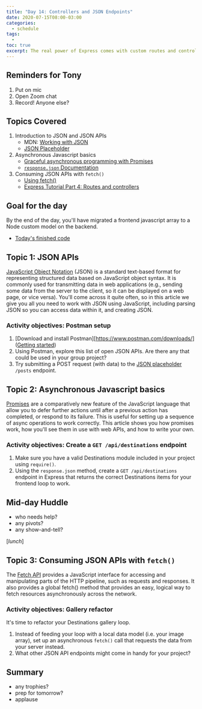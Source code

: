```yaml
---
title: "Day 14: Controllers and JSON Endpoints"
date: 2020-07-15T08:00-03:00
categories:
  - schedule
tags:
  - 
toc: true
excerpt: The real power of Express comes with custom routes and controllers. In industry, we call these API Endpoints.
---
```

## Reminders for Tony
1. Put on mic
2. Open Zoom chat
3. Record! Anyone else?

## Topics Covered
1. Introduction to JSON and JSON APIs
    - MDN: [Working with JSON](https://developer.mozilla.org/en-US/docs/Learn/JavaScript/Objects/JSON)
    - [JSON Placeholder](https://jsonplaceholder.typicode.com/)
2. Asynchronous Javascript basics
    - [Graceful asynchronous programming with Promises](https://developer.mozilla.org/en-US/docs/Learn/JavaScript/Asynchronous/Promises)
    - [`response.json` Documentation](https://expressjs.com/en/api.html#res.json)
3. Consuming JSON APIs with `fetch()`
    - [Using fetch()](https://css-tricks.com/using-fetch/)
    - [Express Tutorial Part 4: Routes and controllers](https://developer.mozilla.org/en-US/docs/Learn/Server-side/Express_Nodejs/routes)

## Goal for the day
By the end of the day, you'll have migrated a frontend javascript array to a Node custom model on the backend.

- [Today's finished code](https://github.com/cprg210/sample-code/tree/master/backend/4-animals-json-fetch)

## Topic 1: JSON APIs
[JavaScript Object Notation](https://developer.mozilla.org/en-US/docs/Glossary/JSON) (JSON) is a standard text-based format for representing structured data based on JavaScript object syntax. It is commonly used for transmitting data in web applications (e.g., sending some data from the server to the client, so it can be displayed on a web page, or vice versa). You'll come across it quite often, so in this article we give you all you need to work with JSON using JavaScript, including parsing JSON so you can access data within it, and creating JSON.

### Activity objectives: Postman setup
1. [Download and install Postman][https://www.postman.com/downloads/] ([Getting started](https://learning.postman.com/docs/getting-started/introduction/))
2. Using Postman, explore this list of open JSON APIs. Are there any that could be used in your group project?
3. Try submitting a POST request (with data) to the [JSON placeholder](https://jsonplaceholder.typicode.com/) `/posts` endpoint.

## Topic 2: Asynchronous Javascript basics
[Promises](https://developer.mozilla.org/en-US/docs/Web/JavaScript/Reference/Global_Objects/Promise) are a comparatively new feature of the JavaScript language that allow you to defer further actions until after a previous action has completed, or respond to its failure. This is useful for setting up a sequence of async operations to work correctly. This article shows you how promises work, how you'll see them in use with web APIs, and how to write your own.

### Activity objectives: Create a `GET /api/destinations` endpoint
1. Make sure you have a valid Destinations module included in your project using `require()`.
2. Using the `response.json` method, create a `GET /api/destinations` endpoint in Express that returns the correct Destinations items for your frontend loop to work.

## Mid-day Huddle
- who needs help?
- any pivots?
- any show-and-tell?

[*lunch*] 

## Topic 3: Consuming JSON APIs with `fetch()`
The [Fetch API](https://developer.mozilla.org/en-US/docs/Web/API/Fetch_API) provides a JavaScript interface for accessing and manipulating parts of the HTTP pipeline, such as requests and responses. It also provides a global fetch() method that provides an easy, logical way to fetch resources asynchronously across the network.

### Activity objectives: Gallery refactor
It's time to refactor your Destinations gallery loop.
1. Instead of feeding your loop with a local data model (i.e. your image array), set up an asynchronous `fetch()` call that requests the data from your server instead.
2. What other JSON API endpoints might come in handy for your project?

## Summary
- any trophies?
- prep for tomorrow?
- applause